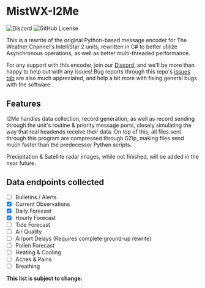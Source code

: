 # MistWX-I2Me
![Discord](https://img.shields.io/discord/1059354045971693568)
![GitHub License](https://img.shields.io/github/license/mewtek/mistwx-i2messageencoder)

This is a rewrite of the original Python-based message encoder for The Weather Channel's IntelliStar 2 units, rewritten in C# to better utilize Asynchronous operations, as well as better multi-threaded performance.

For any support with this encoder, join our [Discord](https://discord.gg/hV2w5sZQxz), and we'll be more than happy to help out with any issues! Bug reports through this repo's [issues tab](https://github.com/mewtek/mistwx-i2messageencoder/issues) are also much appreciated, and help a bit more with fixing general bugs with the software.

## Features
I2Me handles data collection, record generation, as well as record sending through the unit's routine & priority message ports, closely simulating the way that real headends receive their data. On top of this, all files sent through this program are compressed through GZip, making files send much faster than the predecessor Python scripts.

Precipitation & Satellite radar images, while not finished, will be added in the near future.


## Data endpoints collected
- [ ] Bulletins / Alerts
- [x] Current Observations
- [x] Daily Forecast
- [x] Hourly Forecast
- [ ] Tide Forecast 
- [ ] Air Quality
- [ ] Airport Delays (Requires complete ground-up rewrite)
- [ ] Pollen Forecast
- [ ] Heating & Cooling
- [ ] Aches & Pains
- [ ] Breathing

**This list is subject to change.**